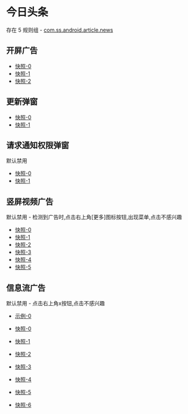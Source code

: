 # 今日头条

存在 5 规则组 - [com.ss.android.article.news](/src/apps/com.ss.android.article.news.ts)

## 开屏广告

- [快照-0](https://gkd-kit.gitee.io/import/12684954)
- [快照-1](https://gkd-kit.gitee.io/import/12754759)
- [快照-2](https://gkd-kit.gitee.io/import/12840189)

## 更新弹窗

- [快照-0](https://gkd-kit.gitee.io/import/12685000)
- [快照-1](https://gkd-kit.gitee.io/import/12840104)

## 请求通知权限弹窗

默认禁用

- [快照-0](https://gkd-kit.gitee.io/import/12706699)
- [快照-1](https://gkd-kit.gitee.io/import/12840217)

## 竖屏视频广告

默认禁用 - 检测到广告时,点击右上角[更多]图标按钮,出现菜单,点击不感兴趣

- [快照-0](https://gkd-kit.gitee.io/import/12679280)
- [快照-1](https://gkd-kit.gitee.io/import/12733282)
- [快照-2](https://gkd-kit.gitee.io/import/12763251)
- [快照-3](https://gkd-kit.gitee.io/import/12763252)
- [快照-4](https://gkd-kit.gitee.io/import/12733281)
- [快照-5](https://gkd-kit.gitee.io/import/12679277)

## 信息流广告

默认禁用 - 点击右上角x按钮,点击不感兴趣

- [示例-0](https://user-images.githubusercontent.com/44717382/273436460-cf007525-81ce-418b-ac05-3bfd75a627fe.gif)

- [快照-0](https://gkd-kit.gitee.io/import/12733098)
- [快照-1](https://gkd-kit.gitee.io/import/12755264)
- [快照-2](https://gkd-kit.gitee.io/import/12836272)
- [快照-3](https://gkd-kit.gitee.io/import/12840162)
- [快照-4](https://gkd-kit.gitee.io/import/13093576)
- [快照-5](https://gkd-kit.gitee.io/import/12733152)
- [快照-6](https://gkd-kit.gitee.io/import/12755265)

